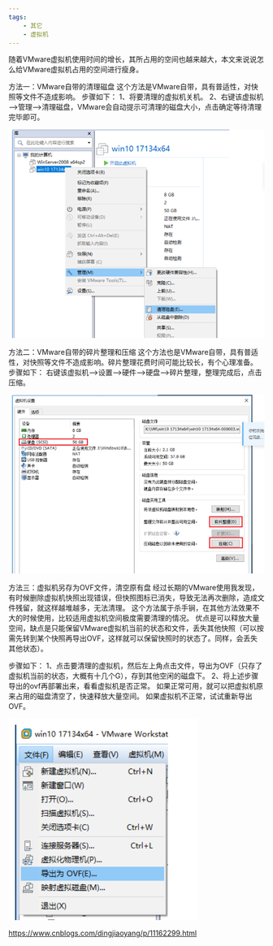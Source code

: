 ```yaml
---
tags:
    - 其它
    - 虚拟机
---
```


随着VMware虚拟机使用时间的增长，其所占用的空间也越来越大，本文来说说怎么给VMware虚拟机占用的空间进行瘦身。

方法一：VMware自带的清理磁盘
这个方法是VMware自带，具有普适性，对快照等文件不造成影响。
步骤如下：
1、将要清理的虚拟机关机。
2、右键该虚拟机——>管理——>清理磁盘，VMware会自动提示可清理的磁盘大小，点击确定等待清理完毕即可。

![img](/img-post/开发/其它/虚拟机/VMware对macOS虚拟机硬盘瘦身.assets/846050-20190710103334359-1587084463.png)

方法二：VMware自带的碎片整理和压缩
这个方法也是VMware自带，具有普适性，对快照等文件不造成影响。碎片整理花费时间可能比较长，有个心理准备。
步骤如下：
右键该虚拟机——>设置——>硬件——>硬盘——>碎片整理，整理完成后，点击压缩。

![img](/img-post/开发/其它/虚拟机/VMware对macOS虚拟机硬盘瘦身.assets/846050-20190710103355613-2112730751.png)

方法三：虚拟机另存为OVF文件，清空原有盘
经过长期的VMware使用我发现，有时候删除虚拟机快照出现错误，但快照图标已消失，导致无法再次删除，造成文件残留，就这样越堆越多，无法清理。
这个方法属于杀手锏，在其他方法效果不大的时候使用，比较适用虚拟机空间极度需要清理的情况。
优点是可以释放大量空间，缺点是只能保留VMware虚拟机当前的状态和文件，丢失其他快照（可以按需先转到某个快照再导出OVF，这样就可以保留快照时的状态了。同样，会丢失其他状态）。

步骤如下：
1、点击要清理的虚拟机，然后左上角点击文件，导出为OVF（只存了虚拟机当前的状态，大概有十几个G），存到其他空闲的磁盘下。
2、将上述步骤导出的ovf再部署出来，看看虚拟机是否正常。
如果正常可用，就可以把虚拟机原来占用的磁盘清空了，快速释放大量空间。
如果虚拟机不正常，试试重新导出OVF。

![img](/img-post/开发/其它/虚拟机/VMware对macOS虚拟机硬盘瘦身.assets/846050-20190710103409405-379455980.png)



https://www.cnblogs.com/dingjiaoyang/p/11162299.html
